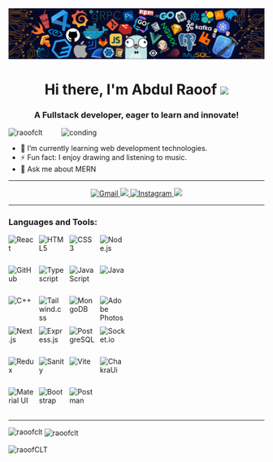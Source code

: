 <img src="https://github.com/Nitesh-thapliyal/Nitesh-thapliyal/blob/main/footer.png "/>
<h1 align="center">Hi there, I'm Abdul Raoof <img src="https://emojis.slackmojis.com/emojis/images/1531849430/4246/blob-sunglasses.gif?1531849430" width="40"/></h1>
<h3 align="center">A Fullstack developer, eager to learn and innovate!</h3>

  <img align="right" alt="conding" width="400" src="https://user-images.githubusercontent.com/74038190/219923809-b86dc415-a0c2-4a38-bc88-ad6cf06395a8.gif"/>
<p align="left"> <img src="https://komarev.com/ghpvc/?username=raoofclt&label=Profile%20views&color=0e75b6&style=flat" alt="raoofclt" /> </p>

<div display= "flex"; align= "left";">
  <ul listStyleType="none" padding: 0; margin: 0;">
    <li>🌱 I’m currently learning web development technologies.</li>
    <li>⚡ Fun fact: I enjoy drawing and listening to music.</li>
    <li>💬 Ask me about MERN</li>
  </ul>
</div>

<hr/>
<div align="center"> 
  <a href="mailto:pedro.sales.raoofkottayil@gmail.com">
    <img src="https://img.shields.io/badge/Gmail-D14836?style=for-the-badge&logo=gmail&logoColor=white" alt="Gmail" />
  </a>
  <a href="https://www.linkedin.com/in/raoof-clt/" target="_blank">
    <img src="https://img.shields.io/badge/LinkedIn-0077B5?style=for-the-badge&logo=linkedin&logoColor=white" target="_blank" />
  </a>
  <a href="https://www.instagram.com/raoof_bin_saleem" target="_blank">
    <img src="https://img.shields.io/badge/Instagram-E4405F?style=for-the-badge&logo=instagram&logoColor=white" alt="Instagram" />
  </a>
  <a href="https://www.facebook.com/raoofCLT" target="_blank">
    <img src="https://img.shields.io/badge/Facebook-3b5998?style=for-the-badge&logo=facebook&logoColor=white" target="_blank" />
  </a>
</div>

<hr/>

<h3 align="left">Languages and Tools:</h3>
<div align="left" style="display: flex; flex-wrap: wrap; gap: 10px; max-width: 50%;">
  
  <img src="https://cdn3d.iconscout.com/3d/free/thumb/free-react-3d-icon-download-in-png-blend-fbx-gltf-file-formats--facebook-logo-native-javascript-library-user-interfaces-coding-lang-pack-logos-icons-7578010.png" alt="React" width="50" height="50" />
  
  <img src="https://cdn3d.iconscout.com/3d/free/thumb/free-css-3d-icon-download-in-png-blend-fbx-gltf-file-formats--html-logo-css3-html5-cascading-style-sheets-coding-lang-pack-logos-icons-7578024.png?f=webp" alt="HTML5" width="50" height="50" />
  
  <img src="https://cdn3d.iconscout.com/3d/free/thumb/free-html-3d-icon-download-in-png-blend-fbx-gltf-file-formats--html5-logo-dom-markup-language-frontend-coding-lang-pack-logos-icons-7578018.png?f=webp" alt="CSS3" width="50" height="50" />
  
  <img src="https://cdn3d.iconscout.com/3d/free/thumb/free-nodejs-3d-icon-download-in-png-blend-fbx-gltf-file-formats--javascript-runtime-backend-node-js-logo-coding-lang-pack-logos-icons-7578002.png" alt="Node.js" width="50" height="50" />
  
  <img src="https://cdn3d.iconscout.com/3d/free/thumb/free-github-3d-icon-download-in-png-blend-fbx-gltf-file-formats--twitter-logo-social-media-pack-logos-icons-7516837.png" alt="GitHub" width="50" height="50" />
  
  <img src="https://cdn3d.iconscout.com/3d/free/thumb/free-typescript-3d-icon-download-in-png-blend-fbx-gltf-file-formats--microsoft-logo-angular-language-javascript-static-type-coding-lang-pack-logos-icons-7577992.png?f=webp&h=112" alt="Typescript" width="50" height="50" />
  
  <img src="https://cdn3d.iconscout.com/3d/free/thumb/free-javascript-3d-icon-download-in-png-blend-fbx-gltf-file-formats--html-logo-vue-angular-coding-lang-pack-logos-icons-7577991.png?f=webp" alt="JavaScript" width="50" height="50" />
  
  <img src="https://cdn3d.iconscout.com/3d/free/thumb/free-java-3d-icon-download-in-png-blend-fbx-gltf-file-formats--object-oriented-jvm-logo-applications-coding-lang-pack-logos-icons-7578017.png" alt="Java" width="50" height="50" />
  
  <img src="https://cdn3d.iconscout.com/3d/free/thumb/free-s-3d-icon-download-in-png-blend-fbx-gltf-file-formats--c-plus-logo-programming-language-coding-lang-pack-logos-icons-7578015.png" alt="C++" width="50" height="50" />
  
  <img src="https://cdn3d.iconscout.com/3d/free/thumb/free-tailwind-3d-icon-download-in-png-blend-fbx-gltf-file-formats--html-logo-css-framework-customizable-coding-lang-pack-logos-icons-7577995.png?f=webp" alt="Tailwind.css" width="50" height="50" />
  
  <img src="https://cdn3d.iconscout.com/3d/free/thumb/free-mongo-db-3d-icon-download-in-png-blend-fbx-gltf-file-formats--mongodb-database-document-oriented-nosql-coding-lang-pack-logos-icons-7577996.png?f=webp&h=112" alt="MongoDB" width="50" height="50" />
  
  <img src="https://cdn3d.iconscout.com/3d/free/thumb/free-adobe-photoshop-3d-icon-download-in-png-blend-fbx-gltf-file-formats--design-soft-tool-logo-pack-logos-icons-7516862.png" alt="Adobe Photoshop" width="50" height="50" />
  
  <img src="https://img.icons8.com/fluent/200/nextjs.png" alt="Next.js" width="50" height="50"/>
  <img src="https://www.peanutsquare.com/wp-content/uploads/2024/04/Express.png" alt="Express.js" width="50" height="50" />
  <img src="https://cdn.jsdelivr.net/gh/devicons/devicon@latest/icons/postgresql/postgresql-original.svg" alt="PostgreSQL" width="50" height="50" />
  <img src="https://socket.io/images/logo-dark.svg" alt="Socket.io" width="50" height="50" />
  <img src="https://cdn.jsdelivr.net/gh/devicons/devicon@latest/icons/redux/redux-original.svg" alt="Redux" width="50" height="50" />
  <img src="https://www.sanity.io/static/images/favicons/apple-icon-180x180.png" alt="Sanity" width="50" height="50" />
  <img src="https://cdn.jsdelivr.net/gh/devicons/devicon@latest/icons/vitejs/vitejs-original.svg" alt="Vite" width="50" height="50" />
  <img src="https://img.icons8.com/?size=100&id=r9QJ0VFFrn7T&format=png&color=000000" alt="ChakraUi" width="50" height="50" />
  <img src="https://cdn.jsdelivr.net/gh/devicons/devicon@latest/icons/materialui/materialui-original.svg" alt="Material UI" width="50" height="50" />
  <img src="https://cdn.jsdelivr.net/gh/devicons/devicon@latest/icons/bootstrap/bootstrap-original.svg" alt="Bootstrap" width="50" height="50" />
  <img src="https://cdn.jsdelivr.net/gh/devicons/devicon@latest/icons/postman/postman-original.svg" alt="Postman" width="50" height="50" />
</div>
<hr/>


<p><img align="left" src="https://github-readme-stats.vercel.app/api/top-langs?username=raoofclt&show_icons=true&locale=en&layout=compact&theme=dark" alt="raoofclt" /></p>


<p>&nbsp;<img align="center" src="https://github-readme-stats.vercel.app/api?username=raoofclt&show_icons=true&locale=en&theme=dark" alt="raoofclt" /></p>

<p><img align="center" src="https://github-readme-streak-stats.herokuapp.com/?user=raoofCLT&theme=dark" alt="raoofCLT" /></p>

